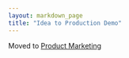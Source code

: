 ```yaml
---
layout: markdown_page
title: "Idea to Production Demo"
---
```


Moved to [Product Marketing](https://github.com/daijapan/test/tree/master/marketing/product-marketing/demo/index.html.md/index.html.md)